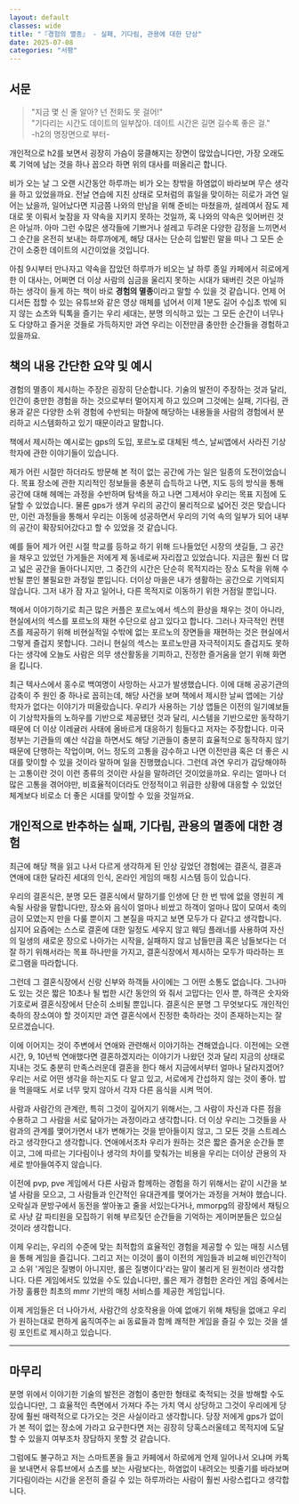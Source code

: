 ```yaml
---
layout: default
classes: wide
title: "『경험의 멸종』 - 실패, 기다림, 관용에 대한 단상"
date: 2025-07-08
categories: "서평"
---
```


## 서문

> "지금 몇 신 줄 알아? 넌 전화도 못 걸어!"  
"기다리는 시간도 데이트의 일부잖아. 데이트 시간은 길면 길수록 좋은 걸."  
-h2의 명장면으로 부터-

개인적으로 h2를 보면서 굉장히 가슴이 뭉클해지는 장면이 많았습니다만, 가장 오래도록
기억에 남는 것을 하나 꼽으라 하면 위의 대사를 떠올리곤 합니다.

비가 오는 날 그 오랜 시간동안 하루까는 비가 오는 창밖을 하염없이 바라보며 무슨 생각을
하고 있었을까요. 전날 연습에 지친 상태로 모처럼의 휴일을 맞이하는 히로가 과연 일어는
났을까, 일어났다면 지금쯤 나와의 만남을 위해 준비는 마쳤을까, 설레여서 잠도 제대로
못 이뤄서 늦잠을 자 약속을 지키지 못하는 것일까, 혹 나와의 약속은 잊어버린 것은 아닐까.
아마 그런 수많은 생각들에 기쁘거나 설레고 두려운 다양한 감정을 느끼면서 그 순간을 온전히
보내는 하루까에게, 해당 대사는 단순히 입발린 말을 떠나 그 모든 순간이 소중한 데이트의
시간이었을 것입니다.

아침 9시부터 만나자고 약속을 잡았던 하루까가 비오는 날 하루 종일 카페에서 히로에게 한
이 대사는, 어쩌면 더 이상 사람의 심금을 울리지 못하는 시대가 돼버린 것은 아닐까하는 생각이
들게 하는 책이 바로 **경험의 멸종**이라고 말할 수 있을 것 같습니다. 언제 어디서든 접할
수 있는 유튜브와 같은 영상 매체를 넘어서 이제 1분도 길어 수십초 밖에 되지 않는 쇼츠와
틱톡을 즐기는 우리 세대는, 분명 의식하고 있는 그 모든 순간이 너무나도 다양하고 즐거운
것들로 가득하지만 과연 우리는 이전만큼 충만한 순간들을 경험하고 있을까요.

## 책의 내용 간단한 요약 및 예시

경험의 멸종이 제시하는 주장은 굉장히 단순합니다. 기술의 발전이 주장하는 것과 달리, 인간이
충만한 경험을 하는 것으로부터 멀어지게 하고 있으며 그것에는 실패, 기다림, 관용과 같은
다양한 소위 경험에 수반되는 마찰에 해당하는 내용들을 사람의 경험에서 분리하고 시스템화하고
있기 때문이라고 말합니다.

책에서 제시하는 예시로는 gps의 도입, 포르노로 대체된 섹스, 날씨앱에서 사라진 기상학자에
관한 이야기들이 있습니다.

제가 어린 시절만 하더라도 방문해 본 적이 없는 공간에 가는 일은 일종의 도전이었습니다.
목표 장소에 관한 지리적인 정보들을 충분히 습득하고 나면, 지도 등의 방식을 통해 공간에
대해 헤메는 과정을 수반하며 탐색을 하고 나면 그제서야 우리는 목표 지점에 도달할 수 있었습니다.
물론 gps가 생겨 우리의 공간이 물리적으로 넓어진 것은 맞습니다만, 이런 과정들을 통해서
우리는 이동에 성공하면서 우리의 기억 속의 일부가 되어 내부의 공간이 확장되어갔다고 할
수 있었을 것 같습니다.

예를 들어 제가 어린 시절 학교를 등하교 하기 위해 드나들었던 시장의 샛길들, 그 공간을
채우고 있었던 가게들은 저에게 제 동네로써 자리잡고 있었습니다. 지금은 훨씬 더 많고
넓은 공간을 돌아다니지만, 그 중간의 시간은 단순히 목적지라는 장소 도착을 위해 수반될 뿐인
불필요한 과정일 뿐입니다. 더이상 마을은 내가 생활하는 공간으로 기억되지 않습니다. 그저
내가 잠 자고 일어나, 다른 목적지로 이동하기 위한 거점일 뿐입니다.

책에서 이야기하기로 최근 많은 커플은 포르노에서 섹스의 환상을 채우는 것이 아니라, 현실에서의
섹스를 포르노의 재현 수단으로 삼고 있다고 합니다. 그러나 자극적인 컨텐츠를 제공하기 위해
비현실적일 수밖에 없는 포르노의 장면들을 재현하는 것은 현실에서 그렇게 즐겁지 못합니다.
그러니 현실의 섹스는 포르노만큼 자극적이지도 즐겁지도 못하다는 생각에 오늘도 사람은
의무 생산활동을 기피하고, 진정한 즐거움을 얻기 위해 화면을 킵니다.

최근 텍사스에서 홍수로 백여명이 사망하는 사고가 발생했습니다. 이에 대해 공공기관의 감축이
주 원인 중 하나로 꼽히는데, 해당 사건을 보며 책에서 제시한 날씨 앱에는 기상학자가 없다는
이야기가 떠올랐습니다. 우리가 사용하는 기상 앱들은 이전의 일기예보들이 기상학자들의 노하우를
기반으로 제공됐던 것과 달리, 시스템을 기반으로만 동작하기 때문에 더 이상 이레귤러 사태에
올바르게 대응하기 힘들다고 저자는 주장합니다. 미국 정부는 기관들의 예산 삭감을 하면서도
해당 기관들이 충분히 효율적으로 동작하지 않기 때문에 단행하는 작업이며, 어느 정도의 고통을
감수하고 나면 이전만큼 혹은 더 좋은 시대를 맞이할 수 있을 것이라 말하며 일을 진행했습니다.
그런데 과연 우리가 감당해야하는 고통이란 것이 이런 종류의 것이란 사실을 말하려던
것이었을까요. 우리는 얼마나 더 많은 고통을 겪어야만, 비효율적이더라도 안정적이고 위급한
상황에 대응할 수 있었던 체계보다 비로소 더 좋은 시대를 맞이할 수 있을 것일까요.

## 개인적으로 반추하는 실패, 기다림, 관용의 멸종에 대한 경험

최근에 해당 책을 읽고 나서 다르게 생각하게 된 인상 깊었던 경험에는 결혼식, 결혼과 연애에
대한 달라진 세대의 인식, 온라인 게임의 매칭 시스템 등이 있습니다.

우리의 결혼식은, 분명 모든 결혼식에서 말하기를 인생에 단 한 번 밖에 없을 영원히 계속될
사랑을 말합니다만, 장소와 음식이 얼마나 비쌌고 하객이 얼마나 많이 모여서 축의금이 모였는지
만을 다룰 뿐이지 그 본질을 따지고 보면 모두가 다 같다고 생각합니다. 심지어 요즘에는
스스로 결혼에 대한 일정도 세우지 않고 웨딩 플래너를 사용하여 자신의 일생의 새로운 장으로
나아가는 시작을, 실패하지 않고 남들만큼 혹은 남들보다는 더 잘 하기 위해서라는 목표 하나만을
가지고, 결혼식장에서 제시하는 모두가 따라하는 프로그램을 따라합니다.

그런데 그 결혼식장에서 신랑 신부와 하객들 사이에는 그 어떤 소통도 없습니다. 그나마도
있는 것은 짧은 10초나 될 법한 시간 동안의 와 줘서 고맙다는 인사 뿐, 하객은 숫자와 기호로써
결혼식장에서 단순히 소비될 뿐입니다. 결혼식은 분명 그 무엇보다도 개인적인 축하의 장소여야
할 것이지만 과연 결혼식에서 진정한 축하라는 것이 존재하는지는 잘 모르겠습니다.

이에 이어지는 것이 주변에서 연애와 관련해서 이야기하는 견해였습니다. 이전에는 오랜 시간,
9, 10년씩 연애했다면 결혼하겠지라는 이야기가 나왔던 것과 달리 지금의 상태로 지내는 것도
충분히 만족스러운데 결혼을 한다 해서 지금에서부터 얼마나 달라지겠어? 우리는 서로 어떤
생각을 하는지도 다 알고 있고, 서로에게 간섭하지 않는 것이 좋아. 밥을 먹을때도 서로 너무
맞지 않아서 각자 다른 음식을 시켜 먹어.

사람과 사람간의 관계란, 특히 그것이 깊어지기 위해서는, 그 사람이 자신과 다른 점을 수용하고
그 사람을 서로 닮아가는 과정이라고 생각합니다. 더 이상 우리는 그것들을 사람과의 관계를
맺어가면서 내가 변해가는 것을 받아들이지 않고, 그 모든 것을 스트레스라고 생각한다고 생각합니다.
연애에서조차 우리가 원하는 것은 짧은 즐거운 순간들 뿐이고, 그에 따르는 기다림이나 생각의
차이를 맞춰가는 비용을 우리는 더이상 관용의 자세로 받아들여주지 않습니다.

이전에 pvp, pve 게임에서 다른 사람과 함께하는 경험을 하기 위해서는 같이 시간을 보낼
사람을 모으고, 그 사람들과 인간적인 유대관계를 맺어가는 과정을 거쳐야 했습니다. 오락실과
문방구에서 동전을 쌓아놓고 줄을 서있는다거나, mmorpg의 광장에서 채팅으로 사냥 갈 파티원을
모집하기 위해 부르짖던 순간들을 기억하는 게이머분들은 있으실 것이라 생각합니다.

이제 우리는, 우리의 수준에 맞는 최적합의 효율적인 경험을 제공할 수 있는 매칭 시스템을
통해 게임을 즐깁니다. 그리고 저는 이것이 롤이 이전의 게임들과 비교해 비인간적이고 소위
'게임은 질병이 아니지만, 롤은 질병이다'라는 말이 불리게 된 원천이라 생각합니다. 다른
게임에서도 있었을 수도 있습니다만, 롤은 제가 경험한 온라인 게임 중에서는 가장 훌륭한
최초의 mmr 기반의 매칭 서비스를 제공한 게임입니다.

이제 게임들은 더 나아가서, 사람간의 상호작용을 아예 없애기 위해 채팅을 없애고 우리가
원하는대로 편하게 움직여주는 ai 동료들과 함께 쾌적한 게임을 즐길 수 있는 것을 셀링
포인트로 제시하고 있습니다.

---

## 마무리

분명 위에서 이야기한 기술의 발전은 경험이 충만한 형태로 축적되는 것을 방해할 수도 있습니다만,
그 효율적인 측면에서 가져다 주는 가치 역시 상당하고 그것이 우리에게 당장에 훨씬 매력적으로
다가오는 것은 사실이라고 생각합니다. 당장 저에게 gps가 없이 가 본 적이 없는 장소에 가라고
요구한다면 저는 굉장히 당혹스러울테고 목적지에 도달할 수 있을지 여부조차 장담하지 못할
것 같습니다.

그럼에도 불구하고 저는 스마트폰을 들고 카페에서 하로에게 언제 일어나서 오냐며 카톡을
보내면서 유튜브에서 쇼츠를 보는 사람보다는, 하염없이 내려오는 빗줄기를 바라보며 기다림이라는
시간을 온전히 즐길 수 있는 하루까라는 사람이 훨씬 사랑스럽다고 생각합니다.
